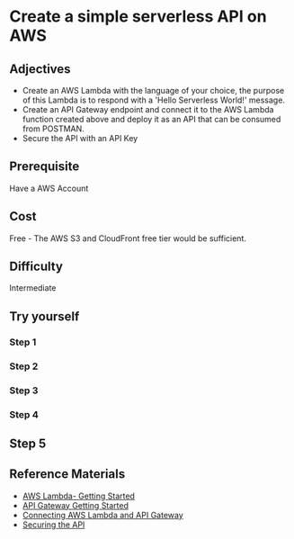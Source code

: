 # Create a simple serverless API on AWS

## Adjectives

- Create an AWS Lambda with the language of your choice, the purpose of this Lambda is to respond with a 'Hello Serverless World!' message.
- Create an API Gateway endpoint and connect it to the AWS Lambda function created above and deploy it as an API that can be consumed from POSTMAN.
- Secure the API with an API Key

## Prerequisite

Have a AWS Account


## Cost
Free - The AWS S3 and CloudFront free tier would be sufficient.

## Difficulty

Intermediate

## Try yourself

### Step 1



### Step 2 



### Step 3 



### Step 4 



## Step 5



## Reference Materials

- [AWS Lambda- Getting Started](https://aws.amazon.com/lambda/getting-started/)
- [API Gateway Getting Started](https://aws.amazon.com/api-gateway/getting-started/)
- [Connecting AWS Lambda and API Gateway](https://docs.aws.amazon.com/lambda/latest/dg/services-apigateway-tutorial.html)
- [Securing the API](https://docs.aws.amazon.com/apigateway/latest/developerguide/apigateway-control-access-to-api.html)
